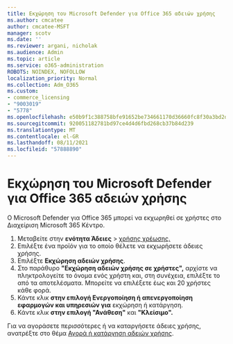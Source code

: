 ```yaml
---
title: Εκχώρηση του Microsoft Defender για Office 365 αδειών χρήσης
ms.author: cmcatee
author: cmcatee-MSFT
manager: scotv
ms.date: ''
ms.reviewer: argani, nicholak
ms.audience: Admin
ms.topic: article
ms.service: o365-administration
ROBOTS: NOINDEX, NOFOLLOW
localization_priority: Normal
ms.collection: Adm_O365
ms.custom:
- commerce_licensing
- "9003019"
- "5778"
ms.openlocfilehash: e50b9f1c388758bfe91652be734661170d36660fc8f30a3bd2d77e189e8bd813
ms.sourcegitcommit: 920051182781bd97ce4d4d6fbd268cb37b84d239
ms.translationtype: MT
ms.contentlocale: el-GR
ms.lasthandoff: 08/11/2021
ms.locfileid: "57888890"
---
```

# <a name="assign-microsoft-defender-for-office-365-licenses"></a>Εκχώρηση του Microsoft Defender για Office 365 αδειών χρήσης

Ο Microsoft Defender για Office 365 μπορεί να εκχωρηθεί σε χρήστες στο Διαχείριση Microsoft 365 Κέντρο.

1. Μεταβείτε στην **ενότητα Άδειες**  >  [χρήσης χρέωσης.](https://go.microsoft.com/fwlink/p/?linkid=842264)
2. Επιλέξτε ένα προϊόν για το οποίο θέλετε να εκχωρήσετε άδειες χρήσης.
3. Επιλέξτε **Εκχώρηση αδειών χρήσης**.
4. Στο παράθυρο **"Εκχώρηση αδειών χρήσης σε χρήστες",**  αρχίστε να πληκτρολογείτε το όνομα ενός χρήστη και, στη συνέχεια, επιλέξτε το από τα αποτελέσματα. Μπορείτε να επιλέξετε έως και 20 χρήστες κάθε φορά.
5. Κάντε κλικ **στην επιλογή Ενεργοποίηση ή απενεργοποίηση εφαρμογών και υπηρεσιών για**  εκχώρηση ή κατάργηση.
6. Κάντε κλικ **στην επιλογή "Ανάθεση"** και **"Κλείσιμο".**

Για να αγοράσετε περισσότερες ή να καταργήσετε άδειες χρήσης, ανατρέξτε στο θέμα [Αγορά ή κατάργηση αδειών χρήσης](https://docs.microsoft.com/microsoft-365/commerce/licenses/buy-licenses#buy-or-remove-licenses-for-your-business-subscription).